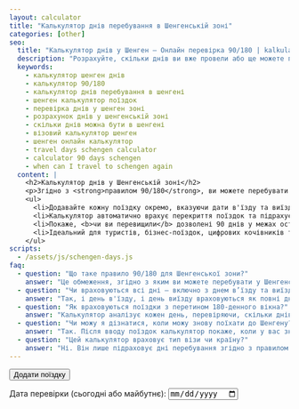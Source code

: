 ```yaml
---
layout: calculator
title: "Калькулятор днів перебування в Шенгенській зоні"
categories: [other]
seo:
  title: "Калькулятор днів у Шенген — Онлайн перевірка 90/180 | kalkulator.com.ua"
  description: "Розрахуйте, скільки днів ви вже провели або ще можете провести в Шенгенській зоні згідно з правилом 90/180. Додавайте поїздки і перевіряйте свій статус."
  keywords:
    - калькулятор шенген днів
    - калькулятор 90/180
    - калькулятор днів перебування в шенгені
    - шенген калькулятор поїздок
    - перевірка днів у шенген зоні
    - розрахунок днів у шенгенській зоні
    - скільки днів можна бути в шенгені
    - візовий калькулятор шенген
    - шенген онлайн калькулятор
    - travel days schengen calculator
    - calculator 90 days schengen
    - when can I travel to schengen again
  content: |
    <h2>Калькулятор днів у Шенгенській зоні</h2>
    <p>Згідно з <strong>правилом 90/180</strong>, ви можете перебувати в Шенгенській зоні не більше 90 днів протягом будь-якого 180-денного періоду. Цей калькулятор допоможе вам перевірити, чи не перевищено ліміт, та коли ви можете повернутись.</p>
    <ul>
      <li>Додавайте кожну поїздку окремо, вказуючи дати в'їзду та виїзду.</li>
      <li>Калькулятор автоматично врахує перекриття поїздок та підрахує <b>загальну кількість днів перебування</b>.</li>
      <li>Покаже, <b>чи ви перевищили</b> дозволені 90 днів у межах останніх 180 днів від заданої дати.</li>
      <li>Ідеальний для туристів, бізнес-поїздок, цифрових кочівників та мандрівників до ЄС.</li>
    </ul>
scripts:
  - /assets/js/schengen-days.js
faq:
  - question: "Що таке правило 90/180 для Шенгенської зони?"
    answer: "Це обмеження, згідно з яким ви можете перебувати у Шенгенській зоні не більше 90 днів упродовж будь-якого 180-денного періоду, без потреби у візі для короткострокових поїздок."
  - question: "Чи враховуються всі дні — включно з днем в’їзду та виїзду?"
    answer: "Так, і день в'їзду, і день виїзду враховуються як повні дні перебування."
  - question: "Як враховуються поїздки з перетином 180-денного вікна?"
    answer: "Калькулятор аналізує кожен день, перевіряючи, скільки днів перебування було за останні 180 днів від заданої дати. Усі дні, що випадають поза межами, не враховуються."
  - question: "Чи можу я дізнатися, коли можу знову поїхати до Шенгену?"
    answer: "Так. Після вводу поїздок калькулятор покаже, коли у вас знову з'явиться право на в’їзд у разі, якщо ліміт уже вичерпано."
  - question: "Цей калькулятор враховує тип візи чи країну?"
    answer: "Ні. Він лише підраховує дні перебування згідно з правилом 90/180. Для специфічних віз або режимів перевіряйте умови вашої країни або консульства."
---
```


<form id="schengen-form">
  <div id="trip-rows"></div>
  <button type="button" id="add-trip">Додати поїздку</button>
  <div style="margin-top: 1em">
    <label for="check-date">Дата перевірки (сьогодні або майбутнє):</label>
    <input type="date" id="check-date" value="{{ 'now' | date: '%Y-%m-%d' }}">
  </div>
</form>

<div id="schengen-result" class="result"></div>
